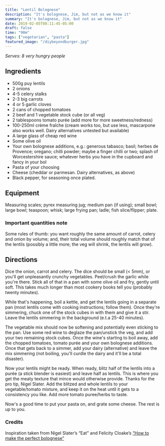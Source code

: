 ```yaml
---
title: "Lentil Bolognese"
description: "It's bolognese, Jim, but not as we know it"
summary: "It's bolognese, Jim, but not as we know it"
date: 2019-02-05T08:11:45-05:00
draft: false
time: "90m"
tags: ["vegetarian", "pasta"]
featured_image: "/diybeyondburger.jpg"
---
```


_Serves: 8 *very* hungry people_

## Ingredients 

- 500g puy lentils
- 2 onions
- 4-5 celery stalks
- 2-3 big carrots
- 4 or 5 garlic cloves
- 2 cans of chopped tomatoes
- 2 beef and 1 vegetable stock cube (or all veg)
- 2 tablespoons tomato purée (add more for more sweetness/redness)
- 100-250ml crème fraîche (cream works too, but use less, mascarpone also works well. Dairy alternatives untested but available)
- A large glass of cheap red wine
- Some olive oil
- Your own bolognese additions, e.g.: generous tabasco; basil; herbes de Provence; oregano; chilli powder; maybe a finger chilli or two; splash of Worcestershire sauce; whatever herbs you have in the cupboard and fancy in your bol
- Pasta of your choosing
- Cheese (cheddar or parmesan. Dairy alternatives, as above)
- Black pepper, for seasoning once plated.

## Equipment

Measuring scales; pyrex measuring jug; medium pan (if using); small bowl; large bowl; teaspoon; whisk; large frying pan; ladle; fish slice/flipper; plate.

### Important quantities note

Some rules of thumb: you want roughly the same amount of carrot, celery and onion by volume; and, their total volume should roughly match that of the lentils (possibly a little more; the veg will shrink, the lentils will grow).

## Directions

Dice the onion, carrot and celery. The dice should be small (< 5mm), or you'll get unpleasantly crunchy vegetables. Peel/crush the garlic while you're there. Stick all of that in a pan with some olive oil and fry, gently until soft. This takes much longer than most cookery books tell you (probably twenty minutes).

While that's happening, boil a kettle, and get the lentils going in a separate pan (most lentils come with cooking instructions; follow them). Once they're simmering, chuck one of the stock cubes in with them and give it a stir. Leave the lentils simmering in the background (e.t.a 25-40 minutes).

The vegetable mix should now be softening and potentially even sticking to the pan. Use some red wine to deglaze the pan/unstick the veg, and add your two remaining stock cubes. Once the wine's starting to boil away, add the chopped tomatoes, tomato purée and your own bolognese additions. Once that gets back to a simmer, add your dairy (alternative) and leave the mix simmering (not boiling, you'll curdle the dairy and it'll be a total disaster).

Now your lentils might be ready. When ready, blitz half of the lentils into a purée (a stick blender is easiest) and leave half as lentils. This is where you get the meaty texture that mince would otherwise provide. Thanks for the pro tip, Nigel Slater. Add the blitzed and whole lentils to your vegetable/tomato mixture, and keep it on the heat until it gets to a consistency you like. Add more tomato puree/herbs to taste.

Now's a good time to put your pasta on, and grate some cheese. The rest is up to you.

### Credits

Inspiration taken from Nigel Slater’s “Eat” and Felicity Cloake’s [“How to make the perfect bolognese”](https://www.theguardian.com/lifeandstyle/wordofmouth/2010/nov/25/how-to-make-perfect-bolognese)
